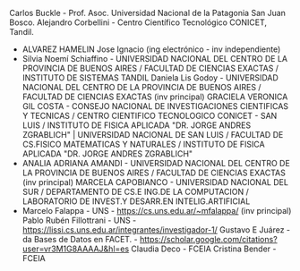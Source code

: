 Carlos Buckle - Prof. Asoc. Universidad Nacional de la Patagonia San Juan Bosco.
Alejandro Corbellini - Centro Científico Tecnológico CONICET, Tandil.

+ ALVAREZ HAMELIN Jose Ignacio (ing electrónico - inv independiente)
+ Silvia Noemí Schiaffino - UNIVERSIDAD NACIONAL DEL CENTRO DE LA PROVINCIA DE BUENOS AIRES / FACULTAD DE CIENCIAS EXACTAS / INSTITUTO DE SISTEMAS TANDIL
Daniela Lis Godoy - UNIVERSIDAD NACIONAL DEL CENTRO DE LA PROVINCIA DE BUENOS AIRES / FACULTAD DE CIENCIAS EXACTAS (inv principal)
GRACIELA VERONICA GIL COSTA - CONSEJO NACIONAL DE INVESTIGACIONES CIENTIFICAS Y TECNICAS / CENTRO CIENTIFICO TECNOLOGICO CONICET - SAN LUIS / INSTITUTO DE FISICA APLICADA "DR. JORGE ANDRES ZGRABLICH" | UNIVERSIDAD NACIONAL DE SAN LUIS / FACULTAD DE CS.FISICO MATEMATICAS Y NATURALES / INSTITUTO DE FISICA APLICADA "DR. JORGE ANDRES ZGRABLICH"
+ ANALIA ADRIANA AMANDI - 	UNIVERSIDAD NACIONAL DEL CENTRO DE LA PROVINCIA DE BUENOS AIRES / FACULTAD DE CIENCIAS EXACTAS (inv principal)
MARCELA CAPOBIANCO - UNIVERSIDAD NACIONAL DEL SUR / DEPARTAMENTO DE CS.E ING.DE LA COMPUTACION / LABORATORIO DE INVEST.Y DESARR.EN INTELIG.ARTIFICIAL
+ Marcelo Falappa - UNS - https://cs.uns.edu.ar/~mfalappa/ (inv principal)
Pablo Rubén Fillottrani - UNS - https://lissi.cs.uns.edu.ar/integrantes/investigador-1/
Gustavo E Juárez - da Bases de Datos en FACET. - https://scholar.google.com/citations?user=vr3M1G8AAAAJ&hl=es
Claudia Deco - FCEIA
Cristina Bender - FCEIA
